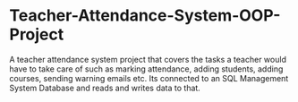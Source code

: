 # Teacher-Attendance-System-OOP-Project
A teacher attendance system project that covers the tasks a teacher would have to take care of such as marking attendance, adding students, adding courses, sending warning emails etc. 
Its connected to an SQL Management System Database and reads and writes data to that.

